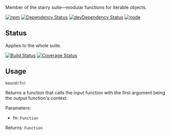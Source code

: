 Member of the starry suite—modular functions for iterable objects.

[![npm](https://img.shields.io/npm/v/starry.bound.svg?style=flat-square)](https://www.npmjs.com/package/starry.bound) [![Dependency Status](https://img.shields.io/david/starry.bound.svg?style=flat-square)](https://david-dm.org/starry.bound) [![devDependency Status](https://img.shields.io/david/dev/starry.bound.svg?style=flat-square)](https://david-dm.org/starry.bound#info=devDependencies) [![node](https://img.shields.io/node/v/starry.bound.svg?style=flat-square)](https://nodejs.org/en/download/)

## Status

Applies to the whole suite.

[![Build Status](https://img.shields.io/travis/seangenabe/starry.svg?style=flat-square)](https://travis-ci.org/seangenabe/starry) [![Coverage Status](https://img.shields.io/coveralls/seangenabe/starry.svg?style=flat-square)](https://coveralls.io/github/seangenabe/starry)

## Usage

`bound(fn)`

Returns a function that calls the input function with the first argument being the output function's context.

Parameters:
* fn: `Function`

Returns: `Function`


  